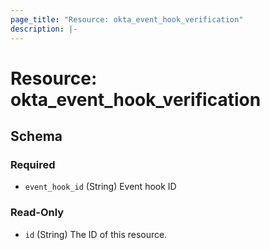```yaml
---
page_title: "Resource: okta_event_hook_verification"
description: |-
---
```


# Resource: okta_event_hook_verification

<!-- schema generated by tfplugindocs -->

## Schema

### Required

- `event_hook_id` (String) Event hook ID

### Read-Only

- `id` (String) The ID of this resource.
